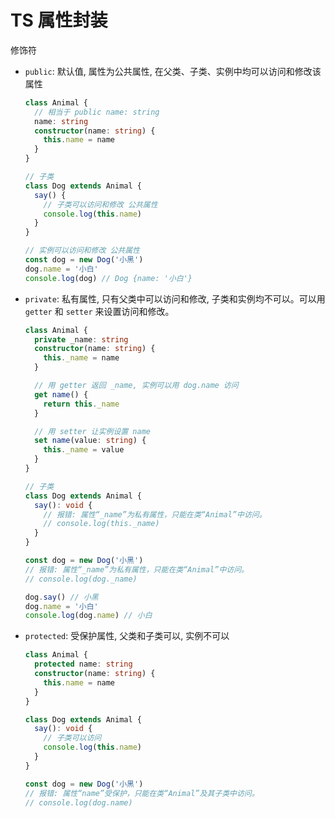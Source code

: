 # TS 属性封装

修饰符

- `public`: 默认值, 属性为公共属性, 在父类、子类、实例中均可以访问和修改该属性

  ```ts
  class Animal {
    // 相当于 public name: string
    name: string
    constructor(name: string) {
      this.name = name
    }
  }

  // 子类
  class Dog extends Animal {
    say() {
      // 子类可以访问和修改 公共属性
      console.log(this.name)
    }
  }

  // 实例可以访问和修改 公共属性
  const dog = new Dog('小黑')
  dog.name = '小白'
  console.log(dog) // Dog {name: '小白'}
  ```

- `private`: 私有属性, 只有父类中可以访问和修改, 子类和实例均不可以。可以用 `getter` 和 `setter` 来设置访问和修改。

  ```ts
  class Animal {
    private _name: string
    constructor(name: string) {
      this._name = name
    }

    // 用 getter 返回 _name, 实例可以用 dog.name 访问
    get name() {
      return this._name
    }

    // 用 setter 让实例设置 name
    set name(value: string) {
      this._name = value
    }
  }

  // 子类
  class Dog extends Animal {
    say(): void {
      // 报错: 属性“_name”为私有属性，只能在类“Animal”中访问。
      // console.log(this._name)
    }
  }

  const dog = new Dog('小黑')
  // 报错: 属性“_name”为私有属性，只能在类“Animal”中访问。
  // console.log(dog._name)

  dog.say() // 小黑
  dog.name = '小白'
  console.log(dog.name) // 小白
  ```

- `protected`: 受保护属性, 父类和子类可以, 实例不可以

  ```ts
  class Animal {
    protected name: string
    constructor(name: string) {
      this.name = name
    }
  }

  class Dog extends Animal {
    say(): void {
      // 子类可以访问
      console.log(this.name)
    }
  }

  const dog = new Dog('小黑')
  // 报错: 属性“name”受保护，只能在类“Animal”及其子类中访问。
  // console.log(dog.name)
  ```
